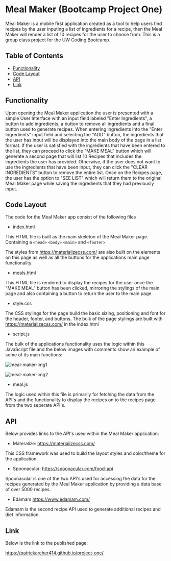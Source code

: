 # Meal Maker (Bootcamp Project One)
Meal Maker is a mobile first application created as a tool to help users find recipes by the user inputing a list of ingredients for a recipe, then the Meal Maker will render a list of 10 recipes for the user to choose from.
This is a group class project for the UW Coding Bootcamp. 
## Table of Contents

- [Functionality](#functionality)
- [Code Layout](#code-layout)
- [API](#api)
- [Link](#link)

## Functionality 
Upon opening the Meal Maker application the user is presented with a simple User Interface with an input field labeled "Enter Ingredients", a button to add ingredients, a button to remove all ingredients and a final button used to generate recipes.
When entering ingredients into the "Enter Ingredients" input field and selecting the "ADD" button, the ingredients that the user has input will be displayed into the main body of the page in a list format.
If the user is satisfied with the ingredients that have been entered to the list, they can proceed to click the "MAKE MEAL" button which will generate a second page that will list 10 Recipes that includes the ingredients the user has provided.
Otherwise, if the user does not want to use the ingredients that have been input, they can click the "CLEAR INGREDIENTS" button to remove the entire list.
Once on the Recipes page, the user has the option to "SEE LIST" which will return them to the original Meal Maker page while saving the ingredients that they had previously input.

## Code Layout
The code for the Meal Maker app consist of the following files
* index.html

This HTML file is built as the main skeleton of the Meal Maker page. Containing a `<head>` `<body>` `<main>` and `<footer>`

The styles from https://materializecss.com/ are also built on the elements on this page as well as all the buttons for the applications main page functionality

* meals.html

This HTML file is rendered to display the recipes for the user once the "MAKE MEAL" button has been clicked, mirroring the stylings of the main page and also containing a button to return the user to the main page.

* style.css

The CSS stylings for the page build the basic sizing, positioning and font for the header, footer, and buttons. The bulk of the page stylings are built with https://materializecss.com/ in the index.html

* script.js

The bulk of the applications functionality uses the logic within this JavaScript file and the below images with comments show an example of some of its main functions:

![meal-maker-img1](https://user-images.githubusercontent.com/98231043/163300085-48da1302-02a3-40eb-93e5-5fcf966a3b97.jpeg)

![meal-maker-img2](https://user-images.githubusercontent.com/98231043/163300440-4cd0b49c-4e1b-4f7e-a54f-ae924aedad53.jpeg)


* meal.js

The logic used within this file is primarily for fetching the data from the API's and the functionality to display the recipes on to the recipes page from the two seperate API's.

## API
Below provides links to the API's used within the Meal Maker application:

* Materalize:  https://materializecss.com/

This CSS framework was used to build the layout styles and color/theme for the application.

* Spoonacular: https://spoonacular.com/food-api 

Spoonacular is one of the two API's used for accessing the data for the recipes generated by the Meal Maker application by providing a data base of over 5000 recipes.

* Edamam https://www.edamam.com/

Edamam is the second recipe API used to generate additional recipes and diet information.


## Link
Below is the link to the published page:

https://patrickarcher414.github.io/project-one/


